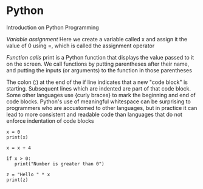 # Python
Introduction on Python Programming

   _Variable assignment_ Here we create a variable called x and assign it the value of 0 using =, which is called the assignment operator
   
   _Function calls_ print is a Python function that displays the value passed to it on the screen. We call functions by putting parentheses after their name, and putting the inputs (or arguments) to the function in those parentheses
   
   The colon (:) at the end of the if line indicates that a new "code block" is starting. Subsequent lines which are indented are part of that code block. Some other languages use {curly braces} to mark the beginning and end of code blocks. Python's use of meaningful whitespace can be surprising to programmers who are accustomed to other languages, but in practice it can lead to more consistent and readable code than languages that do not enforce indentation of code blocks
   
    x = 0
    print(x)

    x = x + 4

    if x > 0:
       print("Number is greater than 0")
    
    z = "Hello " * x
    print(z)  
                

